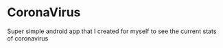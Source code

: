 # CoronaVirus

Super simple android app that I created for myself to see the current stats of coronavirus
